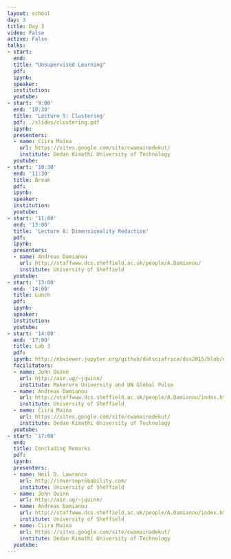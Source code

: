 ```yaml
---
layout: school
day: 3
title: Day 3
video: False
active: False
talks:
- start: 
  end: 
  title: "Unsupervised Learning"
  pdf: 
  ipynb: 
  speaker: 
  institution: 
  youtube: 
- start: '9:00'
  end: '10:30'
  title: 'Lecture 5: Clustering'
  pdf: ./slides/clustering.pdf
  ipynb: 
  presenters:
  - name: Ciira Maina
    url: https://sites.google.com/site/cwamainadekut/
    institute: Dedan Kimathi University of Technology
  youtube: 
- start: '10:30'
  end: '11:30'
  title: Break
  pdf: 
  ipynb: 
  speaker: 
  institution: 
  youtube: 
- start: '11:00'
  end: '13:00'
  title: 'Lecture 6: Dimensionality Reduction'
  pdf: 
  ipynb: 
  presenters:
  - name: Andreas Damianou
    url: http://staffwww.dcs.sheffield.ac.uk/people/A.Damianou/
    institute: University of Sheffield
  youtube: 
- start: '13:00'
  end: '14:00'
  title: Lunch
  pdf: 
  ipynb: 
  speaker: 
  institution: 
  youtube: 
- start: '14:00'
  end: '17:00'
  title: Lab 3
  pdf: 
  ipynb: http://nbviewer.jupyter.org/github/datsciafrica/dss2015/blob/master/Clustering.ipynb
  facilitators:
  - name: John Quinn
    url: http://air.ug/~jquinn/
    institute: Makerere University and UN Global Pulse
  - name: Andreas Damianou
    url: http://staffwww.dcs.sheffield.ac.uk/people/A.Damianou/index.html
    institute: University of Sheffield
  - name: Ciira Maina
    url: https://sites.google.com/site/cwamainadekut/
    institute: Dedan Kimathi University of Technology
  youtube: 
- start: '17:00'
  end: 
  title: Concluding Remarks
  pdf: 
  ipynb: 
  presenters:
  - name: Neil D. Lawrence
    url: http://inverseprobability.com/
    institute: University of Sheffield
  - name: John Quinn
    url: http://air.ug/~jquinn/
  - name: Andreas Damianou
    url: http://staffwww.dcs.sheffield.ac.uk/people/A.Damianou/index.html
    institute: University of Sheffield
  - name: Ciira Maina
    url: https://sites.google.com/site/cwamainadekut/
    institute: Dedan Kimathi University of Technology
  youtube: 
---
```

